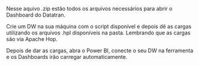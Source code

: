 Nesse aquivo .zip estão todos os arquivos necessários para abrir o Dashboard do Datatran.

Crie um DW na sua máquina com o script disponível e depois dê as cargas utilizando os arquivos .hpl disponíveis na pasta. Lembrando que as cargas são via Apache Hop.

Depois de dar as cargas, abra o Power BI, conecte o seu DW na ferramenta e os Dashboards irão carregar automaticamente.
